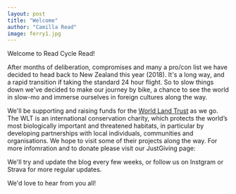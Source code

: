 ```yaml
---
layout: post
title: "Welcome"
author: "Camilla Read"
image: ferry1.jpg
---
```


Welcome to Read Cycle Read! 

After months of deliberation, compromises and many a pro/con list we have decided to head back to New Zealand this year (2018). It's a long way, and a rapid transition if taking the standard 24 hour flight. So to slow things down we've decided to make our journey by bike, a chance to see the world in slow-mo and immerse ourselves in foreign cultures along the way.

We'll be supporting and raising funds for the [World Land Trust](http://www.worldlandtrust.org/) as we go. The WLT is an international conservation charity, which protects the world’s most biologically important and threatened habitats, in particular by developing partnerships with local individuals, communities and organisations. We hope to visit some of their projects along the way. For more infomration and to donate please visit our JustGiving page:



We'll try and update the blog every few weeks, or follow us on Instgram or Strava for more regular updates. 

We'd love to hear from you all!
